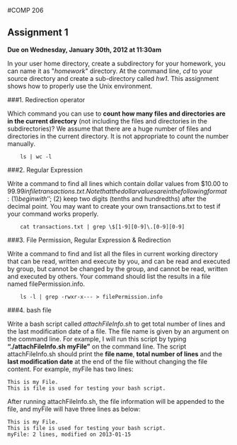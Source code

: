 #COMP 206


## Assignment 1


**Due on Wednesday, January 30th, 2012 at 11:30am**


In your user home directory, create a subdirectory for your homework, you can name it as "*homework*" directory. At the command line, *cd* to your source directory and create a sub-directory called *hw1*. This assignment shows how to properly use the Unix environment.


###1. Redirection operator

Which command you can use to **count how many files and directories are in the current directory** (not including the files and directories in the subdirectories)? We assume that there are a huge number of files and directories in the current directory. It is not appropriate to count the number manually.

		ls | wc -l


###2. Regular Expression

Write a command to find all lines which contain dollar values from $10.00 to $99.99 in file transactions.txt. Note that the dollar values are in the following format: (1) begin with ‘$’; (2) keep two digits (tenths and hundredths) after the decimal point. You may want to create your own transactions.txt to test if your command works properly.

		cat transactions.txt | grep \$[1-9][0-9]\.[0-9][0-9]


###3. File Permission, Regular Expression & Redirection

Write a command to find and list all the files in current working directory that can be read, written and execute by you, and can be read and executed by group, but cannot be changed by the group, and cannot be read, written and executed by others. Your command should list the results in a file named filePermission.info.

		ls -l | grep -rwxr-x--- > filePermission.info


###4. bash file

Write a bash script called *attachFileInfo.sh* to get total number of lines and the last modification date of a file. The file name is given by an argument on the command line. For example, I will run this script by typing **“./attachFileInfo.sh myFile”** on the command line. The script attachFileInfo.sh should print the **file name**, **total number of lines** and the **last modification date** at the end of the file without changing the file content. For example, myFile has two lines:

	This is my File.
	This is file is used for testing your bash script.

After running attachFileInfo.sh, the file information will be appended to the file, and myFile will have three lines as below:

	This is my File.
	This is file is used for testing your bash script.
	myFile: 2 lines, modified on 2013-01-15
